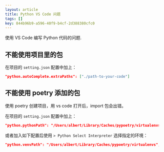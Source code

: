 ```yaml
---
layout: article
title: Python VS Code 问题
tags: []
key: 844b96b9-a596-40f9-b4cf-2d388380cfc0
---
```


使用 VS Code 编写 Python 代码的问题.

<!--more-->

## 不能使用项目里的包

在项目的 `setting.json` 配置中加上：

```json
"python.autoComplete.extraPaths": ["./path-to-your-code"]
```


## 不能使用 poetry 添加的包

使用 poetry 创建项目，用 vs code 打开后，import 包会出错。

在项目的 `setting.json` 配置中加上：

```json
"python.pythonPath": "/Users/albert/Library/Caches/pypoetry/virtualenvs/scrapydemo-DjAusZBP-py3.7/bin/python"
```

或者加入如下配置后使用 `> Python Select Interpreter` 选择指定的环境：

```json
"python.venvPath": "/Users/albert/Library/Caches/pypoetry/virtualenvs",
```